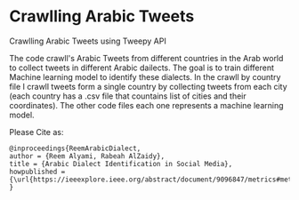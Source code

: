 # Crawlling Arabic Tweets
Crawlling Arabic Tweets using Tweepy API 

The code crawll's Arabic Tweets from different countries in the Arab world to collect tweets in different Arabic dailects. The goal is to train different Machine learning model to identify these dialects. In the crawll by country file I crawll tweets form a single country by collecting tweets from each city (each country has a .csv file that countains list of cities and their coordinates). The other code files each one represents a machine learning model. 


Please Cite as: 
```
@inproceedings{ReemArabicDialect,
author = {Reem Alyami, Rabeah AlZaidy},
title = {Arabic Dialect Identification in Social Media},
howpublished = {\url{https://ieeexplore.ieee.org/abstract/document/9096847/metrics#metrics}},
}
```
